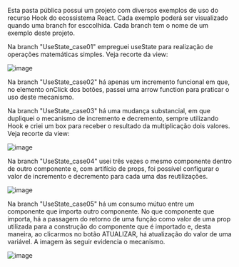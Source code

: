 Esta pasta pública possui um projeto com diversos exemplos de uso do recurso Hook do ecossistema React. Cada exemplo poderá ser visualizado quando uma branch for esccolhida. Cada branch tem o nome de um exemplo deste projeto.

Na branch "UseState_case01" empreguei useState para realização de operações matemáticas simples. Veja recorte da view:

![image](https://github.com/user-attachments/assets/62b90096-1ae7-44ec-b2df-1dc91404af3f)

Na branch "UseState_case02" há apenas um incremento funcional em que, no elemento onClick dos botões, passei uma arrow function para praticar o uso deste mecanismo.

Na branch "UseState_case03" há uma mudança substancial, em que dupliquei o mecanismo de incremento e decremento, sempre utilizando Hook e criei um box para receber o resultado da multiplicação dois valores. Veja recorte da view:

![image](https://github.com/user-attachments/assets/80aa1c01-caba-4780-91fb-a37bc9728ccc)

Na branch "UseState_case04" usei três vezes o mesmo componente dentro de outro componente e, com artifício de props, foi possível configurar o valor de incremento e decremento para cada uma das reutilizações.

![image](https://github.com/user-attachments/assets/926afe83-b157-4db4-a52d-6d7951d7736b)

Na branch "UseState_case05" há um consumo mútuo entre um componente que importa outro componente. No que componente que importa, há a passagem do retorno de uma função como valor de uma prop utilizada para a construção do componente que é importado e, desta maneira, ao clicarmos no botão ATUALIZAR, há atualização do valor de uma variável. A imagem às seguir evidencia o mecanismo.

![image](https://github.com/user-attachments/assets/9b8433eb-9d9b-4821-8524-587cc31f3ed3)


